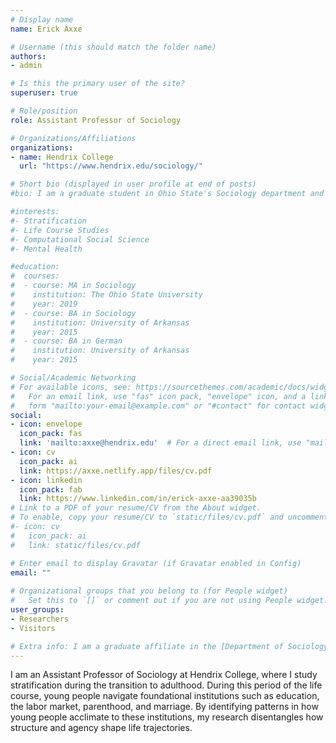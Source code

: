 ```yaml
---
# Display name
name: Erick Axxe

# Username (this should match the folder name)
authors:
- admin

# Is this the primary user of the site?
superuser: true

# Role/position
role: Assistant Professor of Sociology

# Organizations/Affiliations
organizations:
- name: Hendrix College
  url: "https://www.hendrix.edu/sociology/"

# Short bio (displayed in user profile at end of posts)
#bio: I am a graduate student in Ohio State's Sociology department and am affiliated with the Institute for Population Research. 

#interests:
#- Stratification
#- Life Course Studies
#- Computational Social Science
#- Mental Health

#education:
#  courses:
#  - course: MA in Sociology
#    institution: The Ohio State University
#    year: 2019
#  - course: BA in Sociology
#    institution: University of Arkansas
#    year: 2015
#  - course: BA in German
#    institution: University of Arkansas
#    year: 2015

# Social/Academic Networking
# For available icons, see: https://sourcethemes.com/academic/docs/widgets/#icons
#   For an email link, use "fas" icon pack, "envelope" icon, and a link in the
#   form "mailto:your-email@example.com" or "#contact" for contact widget.
social:
- icon: envelope
  icon_pack: fas
  link: 'mailto:axxe@hendrix.edu'  # For a direct email link, use "mailto:test@example.org".
- icon: cv
  icon_pack: ai
  link: https://axxe.netlify.app/files/cv.pdf
- icon: linkedin
  icon_pack: fab
  link: https://www.linkedin.com/in/erick-axxe-aa39035b
# Link to a PDF of your resume/CV from the About widget.
# To enable, copy your resume/CV to `static/files/cv.pdf` and uncomment the lines below.  
#- icon: cv
#   icon_pack: ai
#   link: static/files/cv.pdf

# Enter email to display Gravatar (if Gravatar enabled in Config)
email: ""
  
# Organizational groups that you belong to (for People widget)
#   Set this to `[]` or comment out if you are not using People widget.  
user_groups:
- Researchers
- Visitors

# Extra info: I am a graduate affiliate in the [Department of Sociology](https://sociology.osu.edu/), the [Institute for Population Research](https://ipr.osu.edu/), and the [Translational Data Analytics Institute](https://tdai.osu.edu/) at The Ohio State University.
---
```

I am an Assistant Professor of Sociology at Hendrix College, where I study stratification during the transition to adulthood. During this period of the life course, young people navigate foundational institutions such as education, the labor market, parenthood, and marriage. By identifying patterns in how young people acclimate to these institutions, my research disentangles how structure and agency shape life trajectories. 



